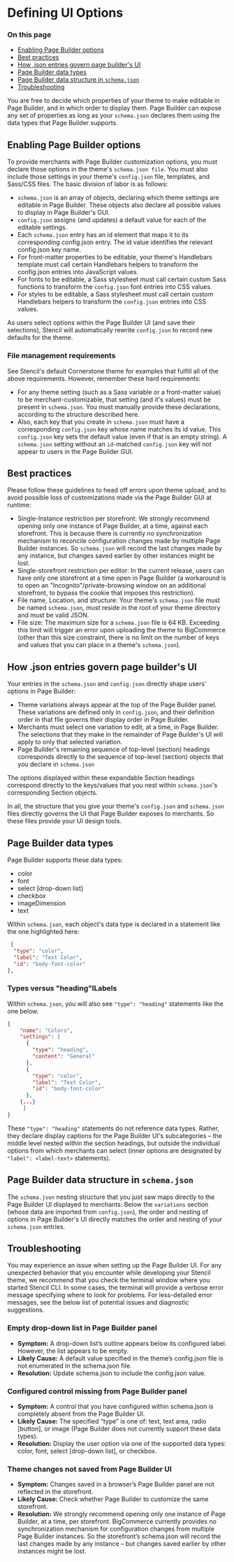 # Defining UI Options

<div class="otp" id="no-index">

### On this page
- [Enabling Page Builder options](#enabling-page-builder-options)
- [Best practices](#best-practices)
- [How .json entries govern page builder's UI](#how-json-entries-govern-page-builders-ui)
- [Page Builder data types](#page-builder-data-types)
- [Page Builder data structure in `schema.json`](#page-builder-data-structure-in-schemajson)
- [Troubleshooting](#troubleshooting)

</div>

You are free to decide which properties of your theme to make editable in Page Builder, and in which order to display them. Page Builder can expose any set of properties as long as your `schema.json` declares them using the data types that Page Builder supports.

## Enabling Page Builder options

To provide merchants with Page Builder customization options, you must declare those options in the theme's `schema.json file`. You must also include those settings in your theme's `config.json` file, templates, and Sass/CSS files. The basic division of labor is as follows:
* `schema.json` is an array of objects, declaring which theme settings are editable in Page Builder. These objects also declare all possible values to display in Page Builder's GUI.
* `config.json` assigns (and updates) a default value for each of the editable settings.
* Each `schema.json` entry has an id element that maps it to its corresponding config.json entry. The id value identifies the relevant config.json key name.
* For front-matter properties to be editable, your theme's Handlebars template must call certain Handlebars helpers to transform the config.json entries into JavaScript values.
* For fonts to be editable, a Sass stylesheet must call certain custom Sass functions to transform the `config.json` font entries into CSS values.
* For styles to be editable, a Sass stylesheet must call certain custom Handlebars helpers to transform the `config.json` entries into CSS values.

As users select options within the Page Builder UI (and save their selections), Stencil will automatically rewrite `config.json` to record new defaults for the theme.

### File management requirements

See Stencil's default Cornerstone theme for examples that fulfill all of the above requirements. However, remember these hard requirements:

* For any theme setting (such as a Sass variable or a front-matter value) to be merchant-customizable, that setting (and it's values) must be present in `schema.json`. You must manually provide these declarations, according to the structure described here.
* Also, each key that you create in `schema.json` must have a corresponding `config.json` key whose name matches its id value. This `config.json` key sets the default value (even if that is an empty string). A `schema.json` setting without an `id`-matched `config.json` key will not appear to users in the Page Builder GUI.

## Best practices

Please follow these guidelines to head off errors upon theme upload, and to avoid possible loss of customizations made via the Page Builder GUI at runtime:

* Single-Instance restriction per storefront: We strongly recommend opening only one instance of Page Builder, at a time, against each storefront. This is because there is currently no synchronization mechanism to reconcile configuration changes made by multiple Page Builder instances. So `schema.json` will record the last changes made by any instance, but changes saved earlier by other instances might be lost.
* Single-storefront restriction per editor: In the current release, users can have only one storefront at a time open in Page Builder (a workaround is to open an "Incognito"/private-browsing window on an additional storefront, to bypass the cookie that imposes this restriction).
* File name, Location, and structure: Your theme's `schema.json` file must be named `schema.json`, must reside in the root of your theme directory and must be valid JSON.
* File size: The maximum size for a `schema.json` file is 64 KB. Exceeding this limit will trigger an error upon uploading the theme to BigCommerce (other than this size constraint, there is no limit on the number of keys and values that you can place in a theme's `schema.json`).

## How .json entries govern page builder's UI

Your entries in the `schema.json` and `config.json` directly shape users' options in Page Builder:
* Theme variations always appear at the top of the Page Builder panel. These variations are defined only in `config.json`, and their definition order in that file governs their display order in Page Builder.
* Merchants must select one variation to edit, at a time, in Page Builder. The selections that they make in the remainder of Page Builder's UI will apply to only that selected variation.
* Page Builder's remaining sequence of top-level (section) headings corresponds directly to the sequence of top-level (section) objects that you declare in `schema.json`

The options displayed within these expandable Section headings correspond directly to the keys/values that you nest within `schema.json`'s corresponding Section objects.

In all, the structure that you give your theme's `config.json` and `schema.json` files directly governs the UI that Page Builder exposes to merchants. So these files provide your UI design tools.

## Page Builder data types

Page Builder supports these data types:
* color
* font
* select [drop-down list]
* checkbox
* imageDimension
* text

Within `schema.json`, each object's data type is declared in a statement like the one highlighted here:

```json
 {
  "type": "color",
  "label": "Text Color",
  "id": "body-font-color"
},
```

### Types versus "heading"lLabels

Within `schema.json`, you will also see `"type": "heading"` statements like the one below.

```json
{
    "name": "Colors",
    "settings": [
      {
        "type": "heading",
        "content": "General"
      },
      {
        "type": "color",
        "label": "Text Color",
        "id": "body-font-color"
      },
    {...}
     ]
}
```

These `"type": "heading"` statements do not reference data types. Rather, they declare display captions for the Page Builder UI's subcategories – the middle level nested within the section headings, but outside the individual options from which merchants can select (inner options are designated by `"label": <label-text>` statements).

## Page Builder data structure in `schema.json`

The `schema.json` nesting structure that you just saw maps directly to the Page Builder UI displayed to merchants: Below the `variations` section (whose data are imported from `config.json`), the order and nesting of options in Page Builder's UI directly matches the order and nesting of your `schema.json` entries.

## Troubleshooting

You may experience an issue when setting up the Page Builder UI. For any unexpected behavior that you encounter while developing your Stencil theme, we recommend that you check the terminal window where you started Stencil CLI. In some cases, the terminal will provide a verbose error message specifying where to look for problems. For less-detailed error messages, see the below list of potential issues and diagnostic suggestions.

### Empty drop-down list in Page Builder panel

* **Symptom:** A drop-down list’s outline appears below its configured label. However, the list appears to be empty.
* **Likely Cause:** A default value specified in the theme’s config.json file is not enumerated in the schema.json file.
* **Resolution:** Update schema.json to include the config.json value.

### Configured control missing from Page Builder panel
* **Symptom:** A control that you have configured within schema.json is completely absent from the Page Builder UI.
* **Likely Cause:** The specified “type” is one of: text, text area, radio [button], or image (Page Builder does not currently support these data types).
* **Resolution:** Display the user option via one of the supported data types: color, font, select [drop-down list], or checkbox.

### Theme changes not saved from Page Builder UI
* **Symptom:** Changes saved in a browser’s Page Builder panel are not reflected in the storefront.
* **Likely Cause:** Check whether Page Builder to customize the same storefront.
* **Resolution:** We strongly recommend opening only one instance of Page Builder, at a time, per storefront. BigCommerce currently provides no synchronization mechanism for configuration changes from multiple Page Builder instances. So the storefront’s schema.json will record the last changes made by any instance – but changes saved earlier by other instances might be lost.
